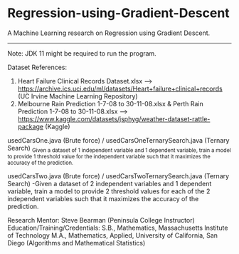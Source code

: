 # Regression-using-Gradient-Descent
A Machine Learning research on Regression using Gradient Descent.

___________________________________________________________________________________________________________________________________________________________

Note: JDK 11 might be required to run the program.

Dataset References:
1. Heart Failure Clinical Records Dataset.xlsx --> https://archive.ics.uci.edu/ml/datasets/Heart+failure+clinical+records (UC Irvine Machine Learning Repository)
2. Melbourne Rain Prediction 1-7-08 to 30-11-08.xlsx & Perth Rain Prediction 1-7-08 to 30-11-08.xlsx --> https://www.kaggle.com/datasets/jsphyg/weather-dataset-rattle-package (Kaggle)

usedCarsOne.java (Brute force) / usedCarsOneTernarySearch.java (Ternary Search)
<sub>Given a dataset of 1 independent variable and 1 dependent variable, train a model to provide 1 threshold value for the independent variable such that it maximizes the accuracy of the prediction.</sub>

usedCarsTwo.java (Brute force) / usedCarsTwoTernarySearch.java (Ternary Search)
-Given a dataset of 2 independent variables and 1 dependent variable, train a model to provide 2 threshold values for each of the 2 independent variables such that it maximizes the accuracy of the prediction.

Research Mentor: Steve Bearman (Peninsula College Instructor)
Education/Training/Credentials:
S.B., Mathematics, Massachusetts Institute of Technology
M.A., Mathematics, Applied, University of California, San Diego (Algorithms and Mathematical Statistics)
